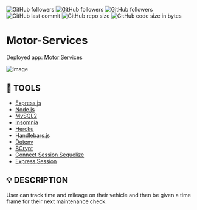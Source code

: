 ![GitHub followers](https://img.shields.io/github/followers/deannapi?style=social)
![GitHub followers](https://img.shields.io/github/followers/retro1967?style=social)
![GitHub followers](https://img.shields.io/github/followers/bradleypaul?style=social)
![GitHub last commit](https://img.shields.io/github/last-commit/deannapi/motor-services)
![GitHub repo size](https://img.shields.io/github/repo-size/deannapi/motor-services)
![GitHub code size in bytes](https://img.shields.io/github/languages/code-size/deannapi/motor-services)

# Motor-Services
Deployed app: [Motor Services](https://automotive-service.herokuapp.com/)

![Image](/public/images/auto_serve.png)

## :hammer: TOOLS
* [Express.js](https://expressjs.com/)
* [Node.js](https://nodejs.org/en/)
* [MySQL2](https://www.npmjs.com/package/mysql2)
* [Insomnia](https://insomnia.rest/)
* [Heroku](https://www.heroku.com/home)
* [Handlebars.js](https://handlebarsjs.com/)
* [Dotenv](https://www.npmjs.com/package/dotenv)
* [BCrypt](https://www.npmjs.com/package/bcrypt)
* [Connect Session Sequelize](https://www.npmjs.com/package/connect-session-sequelize)
* [Express Session](https://www.npmjs.com/package/express-session)

## :bulb: DESCRIPTION
User can track time and mileage on their vehicle and then be given a time frame for their next maintenance check.
